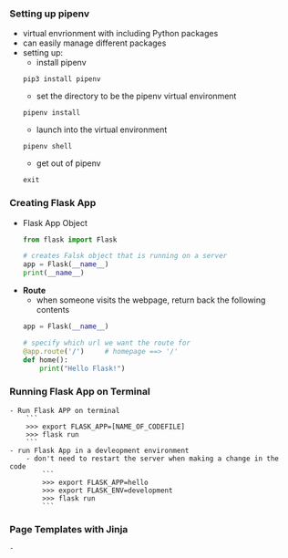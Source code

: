 ### Setting up pipenv
- virtual envrionment with including Python packages
- can easily manage different packages
- setting up:
    - install pipenv
    ```
    pip3 install pipenv
    ```
    - set the directory to be the pipenv virtual environment
    ```
    pipenv install
    ```
    - launch into the virtual environment
    ```
    pipenv shell
    ```
    - get out of pipenv
    ```
    exit
    ```

### Creating Flask App
- Flask App Object
    ```python
    from flask import Flask

    # creates Falsk object that is running on a server
    app = Flask(__name__)
    print(__name__)
    ```
- **Route**
    - when someone visits the webpage, return back the following contents
    ```python
    app = Flask(__name__)
    
    # specify which url we want the route for
    @app.route('/')     # homepage ==> '/'
    def home():
        print("Hello Flask!")
    ```

### Running Flask App on Terminal
    - Run Flask APP on terminal
        ```
        >>> export FLASK_APP=[NAME_OF_CODEFILE]
        >>> flask run
        ```
    - run Flask App in a devleopment environment
        - don't need to restart the server when making a change in the code
            ```
            >>> export FLASK_APP=hello
            >>> export FLASK_ENV=development
            >>> flask run
            ```

### Page Templates with Jinja
    - 

